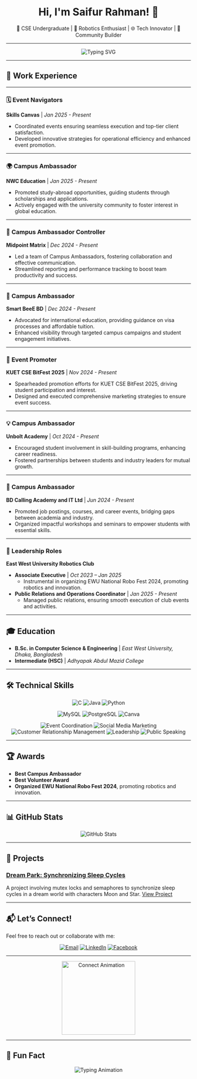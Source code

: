 <h1 align="center">Hi, I'm Saifur Rahman! 👋</h1>
<p align="center">
🌟 CSE Undergraduate | 🤖 Robotics Enthusiast | 🌐 Tech Innovator | 🎯 Community Builder
</p>

---

<p align="center">
  <img src="https://readme-typing-svg.demolab.com?font=Fira+Code&size=22&pause=1000&center=true&width=435&lines=Welcome+to+My+GitHub!;Tech+Enthusiast+%F0%9F%9A%80;Passionate+Learner+%F0%9F%93%9A;Always+Open+to+Collaboration+%E2%9C%8F%EF%B8%8F" alt="Typing SVG" />
</p>

---

## 💼 Work Experience

---

### 🗓️ **Event Navigators**  
**Skills Canvas** | *Jan 2025 - Present*  
- Coordinated events ensuring seamless execution and top-tier client satisfaction.  
- Developed innovative strategies for operational efficiency and enhanced event promotion.

---

### 🌍 **Campus Ambassador**  
**NWC Education** | *Jan 2025 - Present*  
- Promoted study-abroad opportunities, guiding students through scholarships and applications.  
- Actively engaged with the university community to foster interest in global education.

---

### 🎯 **Campus Ambassador Controller**  
**Midpoint Matrix** | *Dec 2024 - Present*  
- Led a team of Campus Ambassadors, fostering collaboration and effective communication.  
- Streamlined reporting and performance tracking to boost team productivity and success.

---

### 🚀 **Campus Ambassador**  
**Smart BeeE BD** | *Dec 2024 - Present*  
- Advocated for international education, providing guidance on visa processes and affordable tuition.  
- Enhanced visibility through targeted campus campaigns and student engagement initiatives.

---

### 🎤 **Event Promoter**  
**KUET CSE BitFest 2025** | *Nov 2024 - Present*  
- Spearheaded promotion efforts for KUET CSE BitFest 2025, driving student participation and interest.  
- Designed and executed comprehensive marketing strategies to ensure event success.

---

### 💡 **Campus Ambassador**  
**Unbolt Academy** | *Oct 2024 - Present*  
- Encouraged student involvement in skill-building programs, enhancing career readiness.  
- Fostered partnerships between students and industry leaders for mutual growth.

---

### 💼 **Campus Ambassador**  
**BD Calling Academy and IT Ltd** | *Jun 2024 - Present*  
- Promoted job postings, courses, and career events, bridging gaps between academia and industry.  
- Organized impactful workshops and seminars to empower students with essential skills.

---

### 🤖 **Leadership Roles**  
**East West University Robotics Club**  
- **Associate Executive** | *Oct 2023 – Jan 2025*  
  - Instrumental in organizing EWU National Robo Fest 2024, promoting robotics and innovation.  
- **Public Relations and Operations Coordinator** | *Jan 2025 - Present*  
  - Managed public relations, ensuring smooth execution of club events and activities.


---

## 🎓 Education
- **B.Sc. in Computer Science & Engineering** | *East West University, Dhaka, Bangladesh*
- **Intermediate (HSC)** | *Adhyapak Abdul Mazid College*

---


## 🛠️ Technical Skills

<p align="center">
  <img src="https://img.shields.io/badge/C-00599C?style=for-the-badge&logo=c&logoColor=white" alt="C">
  <img src="https://img.shields.io/badge/Java-007396?style=for-the-badge&logo=java&logoColor=white" alt="Java">
  <img src="https://img.shields.io/badge/Python-3776AB?style=for-the-badge&logo=python&logoColor=white" alt="Python">
</p>

<p align="center">
  <img src="https://img.shields.io/badge/MySQL-4479A1?style=for-the-badge&logo=mysql&logoColor=white" alt="MySQL">
  <img src="https://img.shields.io/badge/PostgreSQL-4169E1?style=for-the-badge&logo=postgresql&logoColor=white" alt="PostgreSQL">
  <img src="https://img.shields.io/badge/Canva-00C4CC?style=for-the-badge&logo=canva&logoColor=white" alt="Canva">
</p>

<p align="center">
  <img src="https://img.shields.io/badge/Event%20Coordination-FF8C00?style=for-the-badge" alt="Event Coordination">
  <img src="https://img.shields.io/badge/Social%20Media%20Marketing-1DA1F2?style=for-the-badge&logo=twitter&logoColor=white" alt="Social Media Marketing">
  <img src="https://img.shields.io/badge/CRM-6A1B9A?style=for-the-badge" alt="Customer Relationship Management">
  <img src="https://img.shields.io/badge/Leadership-E91E63?style=for-the-badge" alt="Leadership">
  <img src="https://img.shields.io/badge/Public%20Speaking-00796B?style=for-the-badge" alt="Public Speaking">
</p>


---

## 🏆 Awards
- **Best Campus Ambassador**  
- **Best Volunteer Award**  
- **Organized EWU National Robo Fest 2024**, promoting robotics and innovation.

---

## 📊 GitHub Stats

<p align="center">
  <img src="https://github-readme-stats.vercel.app/api?username=YourGitHubUsername&show_icons=true&theme=radical" alt="GitHub Stats" />
</p>

---

## 🌟 Projects
### [Dream Park: Synchronizing Sleep Cycles](https://github.com/YourGitHubUsername/Dream-Park)
A project involving mutex locks and semaphores to synchronize sleep cycles in a dream world with characters Moon and Star. [View Project](https://github.com/YourGitHubUsername/Dream-Park)

---

## 📬 **Let’s Connect!**
Feel free to reach out or collaborate with me:

<p align="center">
  <a href="mailto:saifur3734@gmail.com"><img src="https://img.shields.io/badge/Email-D14836?style=for-the-badge&logo=gmail&logoColor=white" alt="Email"></a>
  <a href="https://www.linkedin.com/in/saifur-rahman-3734saif/"><img src="https://img.shields.io/badge/LinkedIn-0077B5?style=for-the-badge&logo=linkedin&logoColor=white" alt="LinkedIn"></a>
  <a href="https://www.facebook.com/saifur.rahman.saif3734"><img src="https://img.shields.io/badge/Facebook-1877F2?style=for-the-badge&logo=facebook&logoColor=white" alt="Facebook"></a>
</p>

---

<p align="center">
  <img src="https://media.giphy.com/media/LmNwrBhejkK9EFP504/giphy.gif" width="200" alt="Connect Animation">
</p>

---

## 🎨 Fun Fact
<p align="center">
  <img src="https://readme-typing-svg.herokuapp.com?font=Fira+Code&weight=500&size=22&duration=3000&pause=500&color=F77C60&width=435&lines=I+love+coding+%F0%9F%92%BB;Always+learning+something+new+%F0%9F%9A%80;Let's+create+awesome+projects+together+%F0%9F%94%A5" alt="Typing Animation">
</p>

